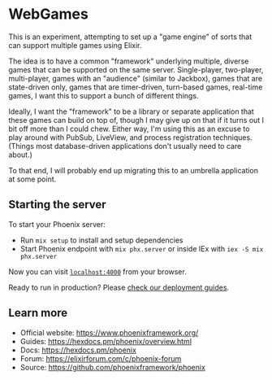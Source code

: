 # WebGames

This is an experiment, attempting to set up a "game engine" of sorts that can support multiple games using Elixir.

The idea is to have a common "framework" underlying multiple, diverse games that can be supported on the same server.
Single-player, two-player, multi-player, games with an "audience" (similar to Jackbox), games that are state-driven only,
games that are timer-driven, turn-based games, real-time games, I want this to support a bunch of different things.

Ideally, I want the "framework" to be a library or separate application that these games can build on top of, though
I may give up on that if it turns out I bit off more than I could chew. Either way, I'm using this as an excuse to
play around with PubSub, LiveView, and process registration techniques. (Things most database-driven applications
don't usually need to care about.)

To that end, I will probably end up migrating this to an umbrella application at some point.

## Starting the server

To start your Phoenix server:

  * Run `mix setup` to install and setup dependencies
  * Start Phoenix endpoint with `mix phx.server` or inside IEx with `iex -S mix phx.server`

Now you can visit [`localhost:4000`](http://localhost:4000) from your browser.

Ready to run in production? Please [check our deployment guides](https://hexdocs.pm/phoenix/deployment.html).

## Learn more

  * Official website: https://www.phoenixframework.org/
  * Guides: https://hexdocs.pm/phoenix/overview.html
  * Docs: https://hexdocs.pm/phoenix
  * Forum: https://elixirforum.com/c/phoenix-forum
  * Source: https://github.com/phoenixframework/phoenix
